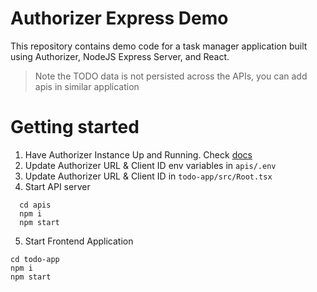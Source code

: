 # Authorizer Express Demo

This repository contains demo code for a task manager application built using Authorizer, NodeJS Express Server, and React.

> Note the TODO data is not persisted across the APIs, you can add apis in similar application

# Getting started

1. Have Authorizer Instance Up and Running. Check [docs](https://docs.authorizer.dev/getting-started)
2. Update Authorizer URL & Client ID env variables in `apis/.env`
3. Update Authorizer URL & Client ID in `todo-app/src/Root.tsx`
4. Start API server

```
  cd apis
  npm i
  npm start
```

5. Start Frontend Application

```
cd todo-app
npm i
npm start
```
